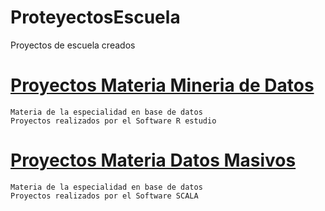 # ProteyectosEscuela
Proyectos de escuela creados


# [Proyectos Materia Mineria de Datos](https://github.com/israelpablo/MineriaDatos)
```
Materia de la especialidad en base de datos
Proyectos realizados por el Software R estudio
```
# [Proyectos Materia Datos Masivos](https://github.com/israelpablo/DatoMasivos)
```
Materia de la especialidad en base de datos
Proyectos realizados por el Software SCALA
```
